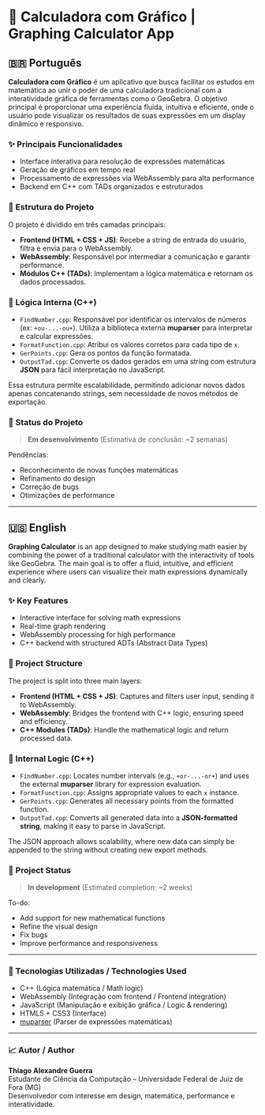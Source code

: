 # 📱 Calculadora com Gráfico | Graphing Calculator App

## 🇧🇷 Português

**Calculadora com Gráfico** é um aplicativo que busca facilitar os estudos em matemática ao unir o poder de uma calculadora tradicional com a interatividade gráfica de ferramentas como o GeoGebra. O objetivo principal é proporcionar uma experiência fluida, intuitiva e eficiente, onde o usuário pode visualizar os resultados de suas expressões em um display dinâmico e responsivo.

### ✨ Principais Funcionalidades

- Interface interativa para resolução de expressões matemáticas
- Geração de gráficos em tempo real
- Processamento de expressões via WebAssembly para alta performance
- Backend em C++ com TADs organizados e estruturados

### 🧩 Estrutura do Projeto

O projeto é dividido em três camadas principais:

- **Frontend (HTML + CSS + JS)**: Recebe a string de entrada do usuário, filtra e envia para o WebAssembly.
- **WebAssembly**: Responsável por intermediar a comunicação e garantir performance.
- **Módulos C++ (TADs)**: Implementam a lógica matemática e retornam os dados processados.

### 🧠 Lógica Interna (C++)

- `FindNumber.cpp`: Responsável por identificar os intervalos de números (ex: `+ou-...-ou+`). Utiliza a biblioteca externa **muparser** para interpretar e calcular expressões.
- `FormatFunction.cpp`: Atribui os valores corretos para cada tipo de `x`.
- `GerPoints.cpp`: Gera os pontos da função formatada.
- `OutputTad.cpp`: Converte os dados gerados em uma string com estrutura **JSON** para fácil interpretação no JavaScript.

Essa estrutura permite escalabilidade, permitindo adicionar novos dados apenas concatenando strings, sem necessidade de novos métodos de exportação.

### 🚧 Status do Projeto

> **Em desenvolvimento** (Estimativa de conclusão: ~2 semanas)

Pendências:
- Reconhecimento de novas funções matemáticas
- Refinamento do design
- Correção de bugs
- Otimizações de performance

---

## 🇺🇸 English

**Graphing Calculator** is an app designed to make studying math easier by combining the power of a traditional calculator with the interactivity of tools like GeoGebra. The main goal is to offer a fluid, intuitive, and efficient experience where users can visualize their math expressions dynamically and clearly.

### ✨ Key Features

- Interactive interface for solving math expressions
- Real-time graph rendering
- WebAssembly processing for high performance
- C++ backend with structured ADTs (Abstract Data Types)

### 🧩 Project Structure

The project is split into three main layers:

- **Frontend (HTML + CSS + JS)**: Captures and filters user input, sending it to WebAssembly.
- **WebAssembly**: Bridges the frontend with C++ logic, ensuring speed and efficiency.
- **C++ Modules (TADs)**: Handle the mathematical logic and return processed data.

### 🧠 Internal Logic (C++)

- `FindNumber.cpp`: Locates number intervals (e.g., `+or-...-or+`) and uses the external **muparser** library for expression evaluation.
- `FormatFunction.cpp`: Assigns appropriate values to each `x` instance.
- `GerPoints.cpp`: Generates all necessary points from the formatted function.
- `OutputTad.cpp`: Converts all generated data into a **JSON-formatted string**, making it easy to parse in JavaScript.

The JSON approach allows scalability, where new data can simply be appended to the string without creating new export methods.

### 🚧 Project Status

> **In development** (Estimated completion: ~2 weeks)

To-do:
- Add support for new mathematical functions
- Refine the visual design
- Fix bugs
- Improve performance and responsiveness

---

### 📌 Tecnologias Utilizadas / Technologies Used

- C++ (Lógica matemática / Math logic)
- WebAssembly (Integração com frontend / Frontend integration)
- JavaScript (Manipulação e exibição gráfica / Logic & rendering)
- HTML5 + CSS3 (Interface)
- [muparser](https://beltoforion.de/en/muparser/) (Parser de expressões matemáticas)

---

### 📈 Autor / Author

**Thiago Alexandre Guerra**  
Estudante de Ciência da Computação – Universidade Federal de Juiz de Fora (MG)  
Desenvolvedor com interesse em design, matemática, performance e interatividade.
